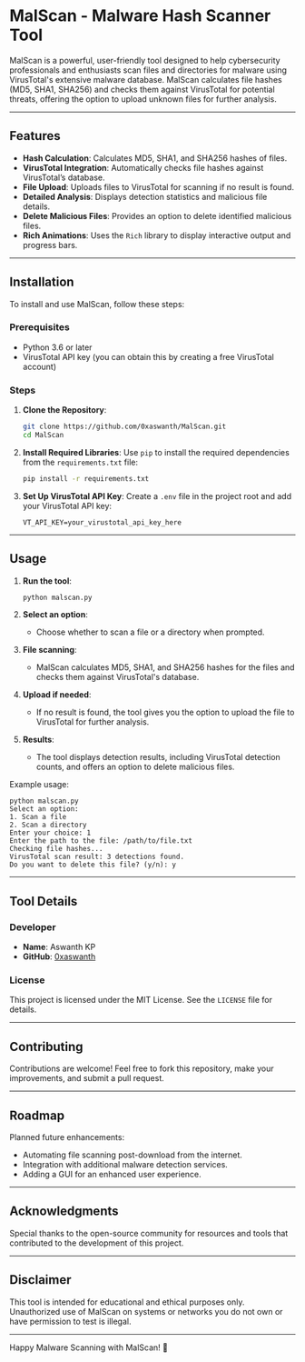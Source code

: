 
# MalScan - Malware Hash Scanner Tool

MalScan is a powerful, user-friendly tool designed to help cybersecurity professionals and enthusiasts scan files and directories for malware using VirusTotal's extensive malware database. MalScan calculates file hashes (MD5, SHA1, SHA256) and checks them against VirusTotal for potential threats, offering the option to upload unknown files for further analysis.

---

## Features

- **Hash Calculation**: Calculates MD5, SHA1, and SHA256 hashes of files.
- **VirusTotal Integration**: Automatically checks file hashes against VirusTotal’s database.
- **File Upload**: Uploads files to VirusTotal for scanning if no result is found.
- **Detailed Analysis**: Displays detection statistics and malicious file details.
- **Delete Malicious Files**: Provides an option to delete identified malicious files.
- **Rich Animations**: Uses the `Rich` library to display interactive output and progress bars.

---

## Installation

To install and use MalScan, follow these steps:

### Prerequisites
- Python 3.6 or later
- VirusTotal API key (you can obtain this by creating a free VirusTotal account)

### Steps

1. **Clone the Repository**:
   ```bash
   git clone https://github.com/0xaswanth/MalScan.git
   cd MalScan
   ```

2. **Install Required Libraries**:
   Use `pip` to install the required dependencies from the `requirements.txt` file:
   ```bash
   pip install -r requirements.txt
   ```

3. **Set Up VirusTotal API Key**:
   Create a `.env` file in the project root and add your VirusTotal API key:
   ```plaintext
   VT_API_KEY=your_virustotal_api_key_here
   ```

---

## Usage

1. **Run the tool**:
   ```bash
   python malscan.py
   ```

2. **Select an option**:
   - Choose whether to scan a file or a directory when prompted.

3. **File scanning**:
   - MalScan calculates MD5, SHA1, and SHA256 hashes for the files and checks them against VirusTotal's database.

4. **Upload if needed**:
   - If no result is found, the tool gives you the option to upload the file to VirusTotal for further analysis.

5. **Results**:
   - The tool displays detection results, including VirusTotal detection counts, and offers an option to delete malicious files.

Example usage:
```
python malscan.py
Select an option:
1. Scan a file
2. Scan a directory
Enter your choice: 1
Enter the path to the file: /path/to/file.txt
Checking file hashes...
VirusTotal scan result: 3 detections found.
Do you want to delete this file? (y/n): y
```

---

## Tool Details

### Developer
- **Name**: Aswanth KP
- **GitHub**: [0xaswanth](https://github.com/0xaswanth)

### License
This project is licensed under the MIT License. See the `LICENSE` file for details.

---

## Contributing

Contributions are welcome! Feel free to fork this repository, make your improvements, and submit a pull request.

---

## Roadmap

Planned future enhancements:
- Automating file scanning post-download from the internet.
- Integration with additional malware detection services.
- Adding a GUI for an enhanced user experience.

---

## Acknowledgments

Special thanks to the open-source community for resources and tools that contributed to the development of this project.

---

## Disclaimer
This tool is intended for educational and ethical purposes only. Unauthorized use of MalScan on systems or networks you do not own or have permission to test is illegal.

---

Happy Malware Scanning with MalScan! 🚀
